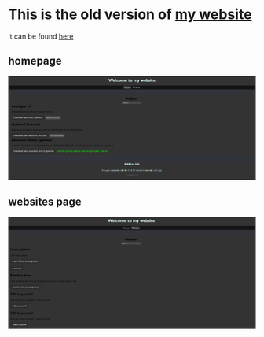 # This is the old version of [my website](https://chickenmuggets.github.io)
it can be found [here](https://chickenmuggets.github.io/legacy)

## homepage
![Homescreen](homepage.png)
## websites page
![Websites page](websites.png)
